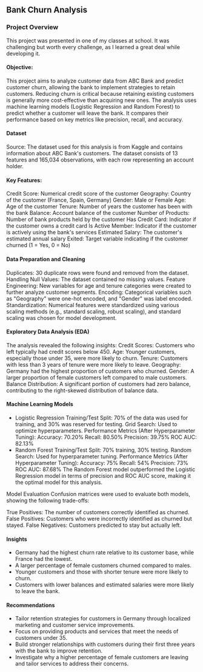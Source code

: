 ## Bank Churn Analysis
### Project Overview
This project was presented in one of my classes at school. It was challenging but worth every challenge, as I learned a great deal while developing it.
#### Objective:
This project aims to analyze customer data from ABC Bank and predict customer churn, allowing the bank to implement strategies to retain customers. Reducing churn is critical because retaining existing customers is generally more cost-effective than acquiring new ones. The analysis uses machine learning models (Logistic Regression and Random Forest) to predict whether a customer will leave the bank. It compares their performance based on key metrics like precision, recall, and accuracy.

#### Dataset
Source:
The dataset used for this analysis is from Kaggle and contains information about ABC Bank's customers. The dataset consists of 13 features and 165,034 observations, with each row representing an account holder.

#### Key Features:
Credit Score: Numerical credit score of the customer
Geography: Country of the customer (France, Spain, Germany)
Gender: Male or Female
Age: Age of the customer
Tenure: Number of years the customer has been with the bank
Balance: Account balance of the customer
Number of Products: Number of bank products held by the customer
Has Credit Card: Indicator if the customer owns a credit card
Is Active Member: Indicator if the customer is actively using the bank's services
Estimated Salary: The customer's estimated annual salary
Exited: Target variable indicating if the customer churned (1 = Yes, 0 = No)

#### Data Preparation and Cleaning
Duplicates: 30 duplicate rows were found and removed from the dataset.
Handling Null Values: The dataset contained no missing values.
Feature Engineering: New variables for age and tenure categories were created to further analyze customer segments.
Encoding: Categorical variables such as "Geography" were one-hot encoded, and "Gender" was label encoded.
Standardization: Numerical features were standardized using various scaling methods (e.g., standard scaling, robust scaling), and standard scaling was chosen for model development.

#### Exploratory Data Analysis (EDA)
The analysis revealed the following insights:
Credit Scores: Customers who left typically had credit scores below 450.
Age: Younger customers, especially those under 35, were more likely to churn.
Tenure: Customers with less than 3 years of tenure were more likely to leave.
Geography: Germany had the highest proportion of customers who churned.
Gender: A larger proportion of female customers left compared to male customers.
Balance Distribution: A significant portion of customers had zero balance, contributing to the right-skewed distribution of balance data.

#### Machine Learning Models
- Logistic Regression
Training/Test Split: 70% of the data was used for training, and 30% was reserved for testing.
Grid Search: Used to optimize hyperparameters.
Performance Metrics (After Hyperparameter Tuning):
Accuracy: 70.20%
Recall: 80.50%
Precision: 39.75%
ROC AUC: 82.13%
- Random Forest
Training/Test Split: 70% training, 30% testing.
Random Search: Used for hyperparameter tuning.
Performance Metrics (After Hyperparameter Tuning):
Accuracy: 75%
Recall: 54%
Precision: 73%
ROC AUC: 87.68%
The Random Forest model outperformed the Logistic Regression model in terms of precision and ROC AUC score, making it the optimal model for this analysis.

Model Evaluation
Confusion matrices were used to evaluate both models, showing the following trade-offs:

True Positives: The number of customers correctly identified as churned.
False Positives: Customers who were incorrectly identified as churned but stayed.
False Negatives: Customers predicted to stay but actually left.

#### Insights
- Germany had the highest churn rate relative to its customer base, while France had the lowest.
- A larger percentage of female customers churned compared to males.
- Younger customers and those with shorter tenure were more likely to churn.
- Customers with lower balances and estimated salaries were more likely to leave the bank.

#### Recommendations
- Tailor retention strategies for customers in Germany through localized marketing and customer service improvements.
- Focus on providing products and services that meet the needs of customers under 35.
- Build stronger relationships with customers during their first three years with the bank to improve retention.
- Investigate why a higher percentage of female customers are leaving and tailor services to address their concerns.
